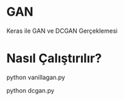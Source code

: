 # GAN
Keras ile GAN ve DCGAN Gerçeklemesi

# Nasıl Çalıştırılır?

python vanillagan.py

python dcgan.py
